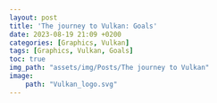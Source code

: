 ```yaml
---
layout: post
title: 'The journey to Vulkan: Goals'
date: 2023-08-19 21:09 +0200
categories: [Graphics, Vulkan]
tags: [Graphics, Vulkan, Goals]
toc: true
img_path: "assets/img/Posts/The journey to Vulkan"
image:
    path: "Vulkan_logo.svg"
---
```


